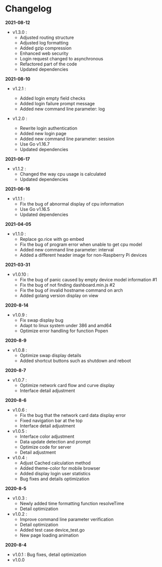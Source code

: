 # Changelog #

**2021-08-12**

* v1.3.0 : 
  * Adjusted routing structure
  * Adjusted log formatting
  * Added gzip compression
  * Enhanced web security
  * Login request changed to asynchronous
  * Refactored part of the code
  * Updated dependencies

**2021-08-10**

* v1.2.1 : 
  * Added  login empty field checks
  * Added login failure prompt message
  * Added new command line parameter: log

* v1.2.0 : 
  * Rewrite login authentication
  * Added new login page
  * Added new command line parameter: session
  * Use Go v1.16.7
  * Updated dependencies

**2021-06-17**

* v1.1.2 : 
  * Changed the way cpu usage is calculated
  * Updated dependencies

**2021-06-16**

* v1.1.1 : 
  * Fix the bug of abnormal display of cpu information
  * Use Go v1.16.5
  * Updated dependencies

**2021-04-05**

* v1.1.0 : 
  * Replace go.rice with go embed
  * Fix the bug of program error when unable to get cpu model
  * Added new command line parameter: interval
  * Added a different header image for non-Raspberry Pi devices

**2021-03-31**

* v1.0.10 :
  * Fix the bug of panic caused by empty device model information #1
  * Fix the bug of not finding dashboard.min.js #2
  * Fix the bug of invalid hostname command on arch
  * Added golang version display on view

**2020-8-14**

* v1.0.9 : 
  * Fix swap display bug
  * Adapt to linux system under 386 and amd64
  * Optimize error handling for function Popen

**2020-8-9**

* v1.0.8 : 
  * Optimize swap display details
  * Added shortcut buttons such as shutdown and reboot

**2020-8-7**

* v1.0.7 : 
  * Optimize network card flow and curve display
  * Interface detail adjustment

**2020-8-6**

* v1.0.6 : 
  * Fix the bug that the network card data display error
  * Fixed navigation bar at the top
  * Interface detail adjustment
* v1.0.5 : 
  * Interface color adjustment
  * Data update detection and prompt
  * Optimize code for server
  * Detail adjustment
* v1.0.4 : 
  * Adjust Cached calculation method
  * Added theme-color for mobile browser
  * Added display login user statistics
  * Bug fixes and details optimization

**2020-8-5**

* v1.0.3 : 
  * Newly added time formatting function resolveTime
  * Detail optimization
* v1.0.2 : 
  * Improve command line parameter verification
  * Detail optimization
  * Added test case device_test.go
  * New page loading animation

**2020-8-4**

* v1.0.1 : Bug fixes, detail optimization
* v1.0.0